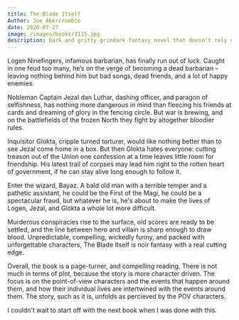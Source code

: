 ```yaml
---
title: The Blade Itself
Author: Joe Abercrombie
date: 2020-07-27
image: /images/books/3115.jpg
description: Dark and gritty grimdark fantasy novel that doesn't rely on typical fantasy clichés
---
```


Logen Ninefingers, infamous barbarian, has finally run out of luck. Caught in one feud too many, he’s on the verge of becoming a dead barbarian – leaving nothing behind him but bad songs, dead friends, and a lot of happy enemies.

Nobleman Captain Jezal dan Luthar, dashing officer, and paragon of selfishness, has nothing more dangerous in mind than fleecing his friends at cards and dreaming of glory in the fencing circle. But war is brewing, and on the battlefields of the frozen North they fight by altogether bloodier rules.

Inquisitor Glokta, cripple turned torturer, would like nothing better than to see Jezal come home in a box. But then Glokta hates everyone: cutting treason out of the Union one confession at a time leaves little room for friendship. His latest trail of corpses may lead him right to the rotten heart of government, if he can stay alive long enough to follow it.

Enter the wizard, Bayaz. A bald old man with a terrible temper and a pathetic assistant, he could be the First of the Magi, he could be a spectacular fraud, but whatever he is, he's about to make the lives of Logen, Jezal, and Glokta a whole lot more difficult.

Murderous conspiracies rise to the surface, old scores are ready to be settled, and the line between hero and villain is sharp enough to draw blood. Unpredictable, compelling, wickedly funny, and packed with unforgettable characters, The Blade Itself is noir fantasy with a real cutting edge.

Overall, the book is a page-turner, and compelling reading. There is not much in terms of plot, because the story is more character driven. The focus is on the point-of-view characters and the events that happen around them, and how their individual lives are intertwined with the events around them. The story, such as it is, unfolds as percieved by the POV characters.

I couldn't wait to start off with the next book when I was done with this.
